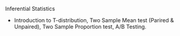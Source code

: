 Inferential Statistics 
 - Introduction to T-distribution, Two Sample Mean test (Parired & Unpaired), Two Sample Proportion test, A/B Testing.